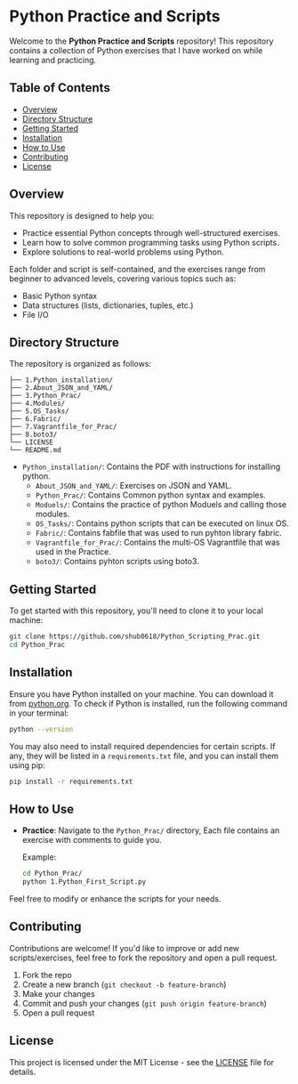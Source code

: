 # Python Practice and Scripts

Welcome to the **Python Practice and Scripts** repository!
This repository contains a collection of Python exercises that I have worked on while learning and practicing.

## Table of Contents

- [Overview](#overview)
- [Directory Structure](#directory-structure)
- [Getting Started](#getting-started)
- [Installation](#installation)
- [How to Use](#how-to-use)
- [Contributing](#contributing)
- [License](#license)

## Overview

This repository is designed to help you:
- Practice essential Python concepts through well-structured exercises.
- Learn how to solve common programming tasks using Python scripts.
- Explore solutions to real-world problems using Python.

Each folder and script is self-contained, and the exercises range from beginner to advanced levels, covering various topics such as:
- Basic Python syntax
- Data structures (lists, dictionaries, tuples, etc.)
- File I/O

## Directory Structure

The repository is organized as follows:

```plaintext
├── 1.Python_installation/
├── 2.About_JSON_and_YAML/
├── 3.Python_Prac/
├── 4.Modules/
├── 5.OS_Tasks/
├── 6.Fabric/
├── 7.Vagrantfile_for_Prac/
├── 8.boto3/
└── LICENSE
└── README.md
```

- `Python_installation/`: Contains the PDF with instructions for installing python.
  - `About_JSON_and_YAML/`: Exercises on JSON and YAML.
  - `Python_Prac/`: Contains Common python syntax and examples.
  - `Moduels/`: Contains the practice of python Moduels and calling those modules.
  - `OS_Tasks/`: Contains python scripts that can be executed on linux OS.
  - `Fabric/`: Contains fabfile that was used to run pyhton library fabric.
  - `Vagrantfile_for_Prac/`: Contains the multi-OS Vagrantfile that was used in the Practice.
  - `boto3/`: Contains pyhton scripts using boto3.
 
## Getting Started

To get started with this repository, you'll need to clone it to your local machine:

```bash
git clone https://github.com/shub0618/Python_Scripting_Prac.git
cd Python_Prac
```

## Installation

Ensure you have Python installed on your machine. You can download it from [python.org](https://www.python.org/downloads/).
To check if Python is installed, run the following command in your terminal:

```bash
python --version
```

You may also need to install required dependencies for certain scripts. If any, they will be listed in a `requirements.txt` file, and you can install them using pip:

```bash
pip install -r requirements.txt
```

## How to Use

- **Practice**: Navigate to the `Python_Prac/` directory, Each file contains an exercise with comments to guide you.
  
  Example:

  ```bash
  cd Python_Prac/
  python 1.Python_First_Script.py
  ```
Feel free to modify or enhance the scripts for your needs.

## Contributing

Contributions are welcome! If you'd like to improve or add new scripts/exercises, feel free to fork the repository and open a pull request.

1. Fork the repo
2. Create a new branch (`git checkout -b feature-branch`)
3. Make your changes
4. Commit and push your changes (`git push origin feature-branch`)
5. Open a pull request

## License

This project is licensed under the MIT License - see the [LICENSE](LICENSE) file for details.
```
